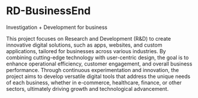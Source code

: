 # RD-BusinessEnd
Investigation + Development for business

This project focuses on Research and Development (R&D) to create innovative digital solutions, such as apps, websites, and custom applications, tailored for businesses across various industries. By combining cutting-edge technology with user-centric design, the goal is to enhance operational efficiency, customer engagement, and overall business performance. Through continuous experimentation and innovation, the project aims to develop versatile digital tools that address the unique needs of each business, whether in e-commerce, healthcare, finance, or other sectors, ultimately driving growth and technological advancement.
